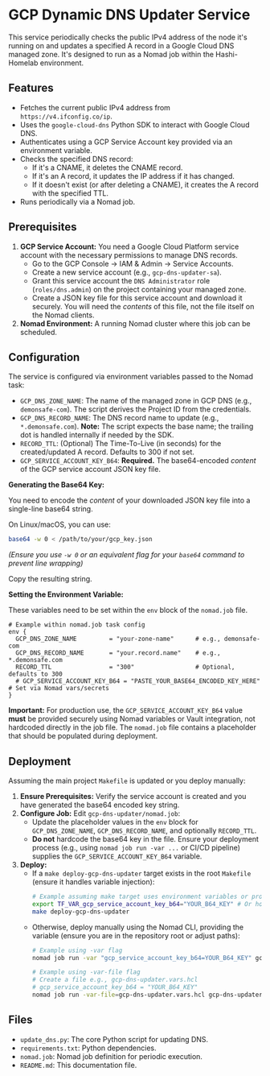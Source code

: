 # GCP Dynamic DNS Updater Service

This service periodically checks the public IPv4 address of the node it's running on and updates a specified A record in a Google Cloud DNS managed zone. It's designed to run as a Nomad job within the Hashi-Homelab environment.

## Features

*   Fetches the current public IPv4 address from `https://v4.ifconfig.co/ip`.
*   Uses the `google-cloud-dns` Python SDK to interact with Google Cloud DNS.
*   Authenticates using a GCP Service Account key provided via an environment variable.
*   Checks the specified DNS record:
    *   If it's a CNAME, it deletes the CNAME record.
    *   If it's an A record, it updates the IP address if it has changed.
    *   If it doesn't exist (or after deleting a CNAME), it creates the A record with the specified TTL.
*   Runs periodically via a Nomad job.

## Prerequisites

1.  **GCP Service Account:** You need a Google Cloud Platform service account with the necessary permissions to manage DNS records.
    *   Go to the GCP Console -> IAM & Admin -> Service Accounts.
    *   Create a new service account (e.g., `gcp-dns-updater-sa`).
    *   Grant this service account the `DNS Administrator` role (`roles/dns.admin`) on the project containing your managed zone.
    *   Create a JSON key file for this service account and download it securely. You will need the *contents* of this file, not the file itself on the Nomad clients.
2.  **Nomad Environment:** A running Nomad cluster where this job can be scheduled.

## Configuration

The service is configured via environment variables passed to the Nomad task:

*   `GCP_DNS_ZONE_NAME`: The name of the managed zone in GCP DNS (e.g., `demonsafe-com`). The script derives the Project ID from the credentials.
*   `GCP_DNS_RECORD_NAME`: The DNS record name to update (e.g., `*.demonsafe.com`). **Note:** The script expects the base name; the trailing dot is handled internally if needed by the SDK.
*   `RECORD_TTL`: (Optional) The Time-To-Live (in seconds) for the created/updated A record. Defaults to 300 if not set.
*   `GCP_SERVICE_ACCOUNT_KEY_B64`: **Required.** The base64-encoded *content* of the GCP service account JSON key file.

**Generating the Base64 Key:**

You need to encode the *content* of your downloaded JSON key file into a single-line base64 string.

On Linux/macOS, you can use:
```bash
base64 -w 0 < /path/to/your/gcp_key.json
```
*(Ensure you use `-w 0` or an equivalent flag for your `base64` command to prevent line wrapping)*

Copy the resulting string.

**Setting the Environment Variable:**

These variables need to be set within the `env` block of the `nomad.job` file.

```hcl
# Example within nomad.job task config
env {
  GCP_DNS_ZONE_NAME         = "your-zone-name"      # e.g., demonsafe-com
  GCP_DNS_RECORD_NAME       = "your.record.name"    # e.g., *.demonsafe.com
  RECORD_TTL                = "300"                 # Optional, defaults to 300
  # GCP_SERVICE_ACCOUNT_KEY_B64 = "PASTE_YOUR_BASE64_ENCODED_KEY_HERE" # Set via Nomad vars/secrets
}
```

**Important:** For production use, the `GCP_SERVICE_ACCOUNT_KEY_B64` value **must** be provided securely using Nomad variables or Vault integration, not hardcoded directly in the job file. The `nomad.job` file contains a placeholder that should be populated during deployment.

## Deployment

Assuming the main project `Makefile` is updated or you deploy manually:

1.  **Ensure Prerequisites:** Verify the service account is created and you have generated the base64 encoded key string.
2.  **Configure Job:** Edit `gcp-dns-updater/nomad.job`:
    *   Update the placeholder values in the `env` block for `GCP_DNS_ZONE_NAME`, `GCP_DNS_RECORD_NAME`, and optionally `RECORD_TTL`.
    *   **Do not** hardcode the base64 key in the file. Ensure your deployment process (e.g., using `nomad job run -var ...` or CI/CD pipeline) supplies the `GCP_SERVICE_ACCOUNT_KEY_B64` variable.
3.  **Deploy:**
    *   If a `make deploy-gcp-dns-updater` target exists in the root `Makefile` (ensure it handles variable injection):
        ```bash
        # Example assuming make target uses environment variables or prompts
        export TF_VAR_gcp_service_account_key_b64="YOUR_B64_KEY" # Or however the Makefile expects it
        make deploy-gcp-dns-updater
        ```
    *   Otherwise, deploy manually using the Nomad CLI, providing the variable (ensure you are in the repository root or adjust paths):
        ```bash
        # Example using -var flag
        nomad job run -var "gcp_service_account_key_b64=YOUR_B64_KEY" gcp-dns-updater/nomad.job

        # Example using -var-file flag
        # Create a file e.g., gcp-dns-updater.vars.hcl
        # gcp_service_account_key_b64 = "YOUR_B64_KEY"
        nomad job run -var-file=gcp-dns-updater.vars.hcl gcp-dns-updater/nomad.job
        ```

## Files

*   `update_dns.py`: The core Python script for updating DNS.
*   `requirements.txt`: Python dependencies.
*   `nomad.job`: Nomad job definition for periodic execution.
*   `README.md`: This documentation file.
